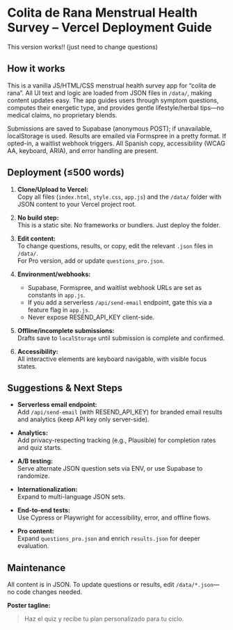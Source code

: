 # Colita de Rana Menstrual Health Survey – Vercel Deployment Guide

This version works!! (just need to change questions)

## How it works

This is a vanilla JS/HTML/CSS menstrual health survey app for “colita de rana”. All UI text and logic are loaded from JSON files in `/data/`, making content updates easy. The app guides users through symptom questions, computes their energetic type, and provides gentle lifestyle/herbal tips—no medical claims, no proprietary blends.

Submissions are saved to Supabase (anonymous POST); if unavailable, localStorage is used. Results are emailed via Formspree in a pretty format. If opted-in, a waitlist webhook triggers. All Spanish copy, accessibility (WCAG AA, keyboard, ARIA), and error handling are present.

## Deployment (≤500 words)

1. **Clone/Upload to Vercel:**  
   Copy all files (`index.html`, `style.css`, `app.js`) and the `/data/` folder with JSON content to your Vercel project root.

2. **No build step:**  
   This is a static site. No frameworks or bundlers. Just deploy the folder.

3. **Edit content:**  
   To change questions, results, or copy, edit the relevant `.json` files in `/data/`.  
   For Pro version, add or update `questions_pro.json`.

4. **Environment/webhooks:**  
   - Supabase, Formspree, and waitlist webhook URLs are set as constants in `app.js`.  
   - If you add a serverless `/api/send-email` endpoint, gate this via a feature flag in `app.js`.
   - Never expose RESEND_API_KEY client-side.

5. **Offline/incomplete submissions:**  
   Drafts save to `localStorage` until submission is complete and confirmed.

6. **Accessibility:**  
   All interactive elements are keyboard navigable, with visible focus states.

## Suggestions & Next Steps

- **Serverless email endpoint:**  
  Add `/api/send-email` (with RESEND_API_KEY) for branded email results and analytics (keep API key only server-side).

- **Analytics:**  
  Add privacy-respecting tracking (e.g., Plausible) for completion rates and quiz starts.

- **A/B testing:**  
  Serve alternate JSON question sets via ENV, or use Supabase to randomize.

- **Internationalization:**  
  Expand to multi-language JSON sets.

- **End-to-end tests:**  
  Use Cypress or Playwright for accessibility, error, and offline flows.

- **Pro content:**  
  Expand `questions_pro.json` and enrich `results.json` for deeper evaluation.

## Maintenance

All content is in JSON. To update questions or results, edit `/data/*.json`—no code changes needed.

**Poster tagline:**  
> Haz el quiz y recibe tu plan personalizado para tu ciclo.
